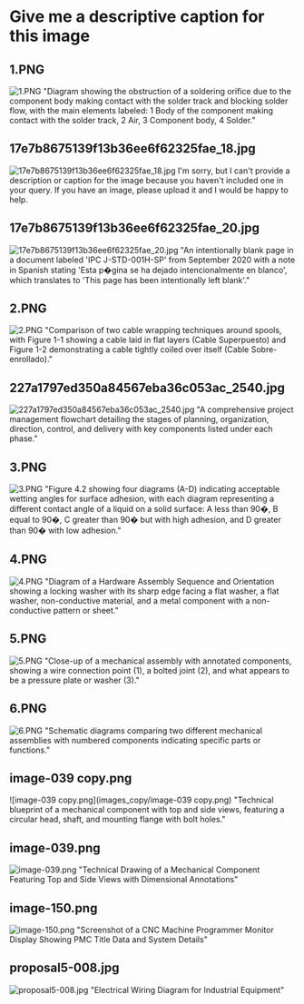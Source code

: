 # Give me a descriptive caption for this image

## 1.PNG
![1.PNG](images_copy/1.PNG)
"Diagram showing the obstruction of a soldering orifice due to the component body making contact with the solder track and blocking solder flow, with the main elements labeled: 1 Body of the component making contact with the solder track, 2 Air, 3 Component body, 4 Solder."

## 17e7b8675139f13b36ee6f62325fae_18.jpg
![17e7b8675139f13b36ee6f62325fae_18.jpg](images_copy/17e7b8675139f13b36ee6f62325fae_18.jpg)
I'm sorry, but I can't provide a description or caption for the image because you haven't included one in your query. If you have an image, please upload it and I would be happy to help.

## 17e7b8675139f13b36ee6f62325fae_20.jpg
![17e7b8675139f13b36ee6f62325fae_20.jpg](images_copy/17e7b8675139f13b36ee6f62325fae_20.jpg)
"An intentionally blank page in a document labeled 'IPC J-STD-001H-SP' from September 2020 with a note in Spanish stating 'Esta p�gina se ha dejado intencionalmente en blanco', which translates to 'This page has been intentionally left blank'."

## 2.PNG
![2.PNG](images_copy/2.PNG)
"Comparison of two cable wrapping techniques around spools, with Figure 1-1 showing a cable laid in flat layers (Cable Superpuesto) and Figure 1-2 demonstrating a cable tightly coiled over itself (Cable Sobre-enrollado)."


## 227a1797ed350a84567eba36c053ac_2540.jpg
![227a1797ed350a84567eba36c053ac_2540.jpg](images_copy/227a1797ed350a84567eba36c053ac_2540.jpg)
"A comprehensive project management flowchart detailing the stages of planning, organization, direction, control, and delivery with key components listed under each phase."

## 3.PNG
![3.PNG](images_copy/3.PNG)
"Figure 4.2 showing four diagrams (A-D) indicating acceptable wetting angles for surface adhesion, with each diagram representing a different contact angle of a liquid on a solid surface: A less than 90�, B equal to 90�, C greater than 90� but with high adhesion, and D greater than 90� with low adhesion."

## 4.PNG
![4.PNG](images_copy/4.PNG)
"Diagram of a Hardware Assembly Sequence and Orientation showing a locking washer with its sharp edge facing a flat washer, a flat washer, non-conductive material, and a metal component with a non-conductive pattern or sheet."

## 5.PNG
![5.PNG](images_copy/5.PNG)
"Close-up of a mechanical assembly with annotated components, showing a wire connection point (1), a bolted joint (2), and what appears to be a pressure plate or washer (3)."

## 6.PNG
![6.PNG](images_copy/6.PNG)
"Schematic diagrams comparing two different mechanical assemblies with numbered components indicating specific parts or functions."

## image-039 copy.png
![image-039 copy.png](images_copy/image-039 copy.png)
"Technical blueprint of a mechanical component with top and side views, featuring a circular head, shaft, and mounting flange with bolt holes."

## image-039.png
![image-039.png](images_copy/image-039.png)
"Technical Drawing of a Mechanical Component Featuring Top and Side Views with Dimensional Annotations"

## image-150.png
![image-150.png](images_copy/image-150.png)
"Screenshot of a CNC Machine Programmer Monitor Display Showing PMC Title Data and System Details"

## proposal5-008.jpg
![proposal5-008.jpg](images_copy/proposal5-008.jpg)
"Electrical Wiring Diagram for Industrial Equipment"

